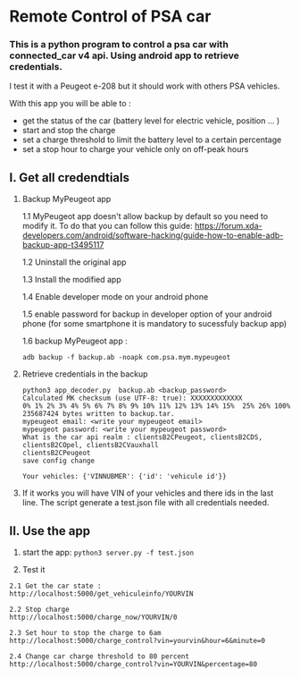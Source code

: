 # Remote Control of PSA car
### This is a python program to control a psa car with connected_car v4 api. Using android app to retrieve credentials.
I test it with a Peugeot e-208 but it should work with others PSA vehicles.

With this app  you will be able to :
 - get the status of the car (battery level for electric vehicle, position ... )
 - start and stop the charge
 - set a charge threshold to limit the battery level to a certain percentage
 - set a stop hour to charge your vehicle only on off-peak hours

## I. Get all credendtials
1. Backup MyPeugeot app

    1.1 MyPeugeot app doesn't allow backup by default so you need to modify it.
    To do that you can follow this guide: https://forum.xda-developers.com/android/software-hacking/guide-how-to-enable-adb-backup-app-t3495117  
    
    1.2 Uninstall the original app
    
    1.3 Install the modified app
    
    1.4 Enable developer mode on your android phone 
    
    1.5 enable password for backup in developer option of your android phone (for some smartphone it is mandatory to sucessfuly backup app)
    
    1.6 backup MyPeugeot app : 
    
    ``` adb backup -f backup.ab -noapk com.psa.mym.mypeugeot ```
    
2. Retrieve credentials in the backup

    ```
   python3 app_decoder.py  backup.ab <backup_password>
   Calculated MK checksum (use UTF-8: true): XXXXXXXXXXXXX
    0% 1% 2% 3% 4% 5% 6% 7% 8% 9% 10% 11% 12% 13% 14% 15%  25% 26% 100% 
    235687424 bytes written to backup.tar.
    mypeugeot email: <write your mypeugeot email>
    mypeugeot password: <write your mypeugeot password>
    What is the car api realm : clientsB2CPeugeot, clientsB2CDS, clientsB2COpel, clientsB2CVauxhall
    clientsB2CPeugeot
    save config change

    Your vehicles: {'VINNUBMER': {'id': 'vehicule id'}} 
      ``` 
 3. If it works you will have VIN of your vehicles and there ids in the last line. The script generate a test.json file with all credentials needed.
 
 ## II. Use the app
  1. start the app:
   ``python3 server.py -f test.json`` 
  
  2. Test it 
  
    2.1 Get the car state :
    http://localhost:5000/get_vehiculeinfo/YOURVIN
    
    2.2 Stop charge
    http://localhost:5000/charge_now/YOURVIN/0
    
    2.3 Set hour to stop the charge to 6am
    http://localhost:5000/charge_control?vin=yourvin&hour=6&minute=0 
    
    2.4 Change car charge threshold to 80 percent
    http://localhost:5000/charge_control?vin=YOURVIN&percentage=80 
           